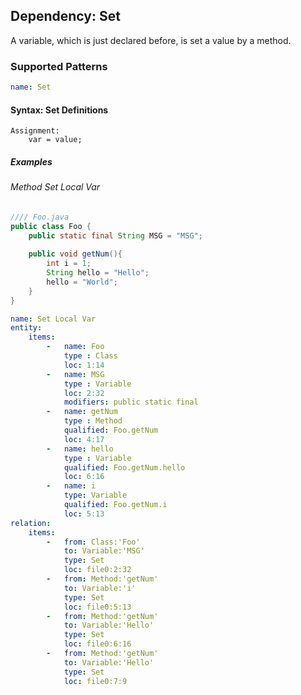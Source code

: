 ## Dependency: Set

A variable, which is just declared before, is set a value by a method.

### Supported Patterns

```yaml
name: Set
```
#### Syntax: Set Definitions

```text
Assignment:
    var = value;
```

##### Examples

###### Method Set Local Var

```java
//// Foo.java
public class Foo {
    public static final String MSG = "MSG";
    
    public void getNum(){
        int i = 1;
        String hello = "Hello";
        hello = "World";
    }
}
```
```yaml
name: Set Local Var
entity:
    items:
        -   name: Foo
            type : Class
            loc: 1:14
        -   name: MSG
            type : Variable
            loc: 2:32
            modifiers: public static final
        -   name: getNum
            type : Method
            qualified: Foo.getNum
            loc: 4:17
        -   name: hello
            type : Variable
            qualified: Foo.getNum.hello
            loc: 6:16
        -   name: i
            type: Variable
            qualified: Foo.getNum.i
            loc: 5:13
relation:
    items:
        -   from: Class:'Foo'
            to: Variable:'MSG'
            type: Set
            loc: file0:2:32
        -   from: Method:'getNum'
            to: Variable:'i'
            type: Set
            loc: file0:5:13
        -   from: Method:'getNum'
            to: Variable:'Hello'
            type: Set
            loc: file0:6:16
        -   from: Method:'getNum'
            to: Variable:'Hello'
            type: Set
            loc: file0:7:9
```

